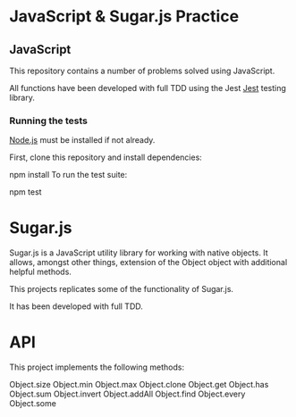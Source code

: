 # JavaScript & Sugar.js Practice

## JavaScript
This repository contains a number of problems solved using JavaScript.

All functions have been developed with full TDD using the Jest [Jest](https://jestjs.io) testing library.

### Running the tests
[Node.js](https://nodejs.org/en/) must be installed if not already.

First, clone this repository and install dependencies:

npm install
To run the test suite:

npm test

# Sugar.js
Sugar.js is a JavaScript utility library for working with native objects. It allows, amongst other things, extension of the Object object with additional helpful methods.

This projects replicates some of the functionality of Sugar.js.

It has been developed with full TDD.

# API
This project implements the following methods:

Object.size
Object.min
Object.max
Object.clone
Object.get
Object.has
Object.sum
Object.invert
Object.addAll
Object.find
Object.every
Object.some
